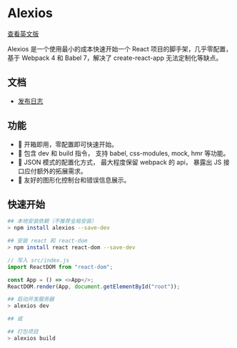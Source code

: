 # Alexios

[查看英文版](./README.md)

Alexios 是一个使用最小的成本快速开始一个 React 项目的脚手架，几乎零配置，基于 Webpack 4 和 Babel 7，解决了 create-react-app 无法定制化等缺点。

## 文档

- [发布日志](./CHANGELOG.md)

## 功能

- 🌟 开箱即用，零配置即可快速开始。
- 🌟 包含 dev 和 build 指令， 支持 babel, css-modules, mock, hmr 等功能。
- 🌟 JSON 模式的配置化方式， 最大程度保留 webpack 的 api， 暴露出 JS 接口应付额外的拓展需求。
- 🌟 友好的图形化控制台和错误信息展示。

## 快速开始

```bash
## 本地安装依赖（不推荐全局安装）
> npm install alexios --save-dev
```

```bash
## 安装 react 和 react-dom
> npm install react react-dom --save-dev
```

```javascript
// 写入 src/index.js
import ReactDOM from "react-dom";

const App = () => <>App</>;
ReactDOM.render(App, document.getElementById("root"));
```

```bash
## 启动开发服务器
> alexios dev

## 或

## 打包项目
> alexios build
```
